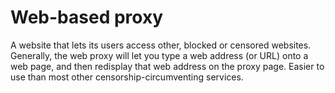 [Title]: # (Web-based proxy)
[Difficulty]: # (Beginner)
[Order]: # (133)

# Web-based proxy

A website that lets its users access other, blocked or censored websites. Generally, the web proxy will let you type a web address (or URL) onto a web page, and then redisplay that web address on the proxy page. Easier to use than most other censorship-circumventing services.
